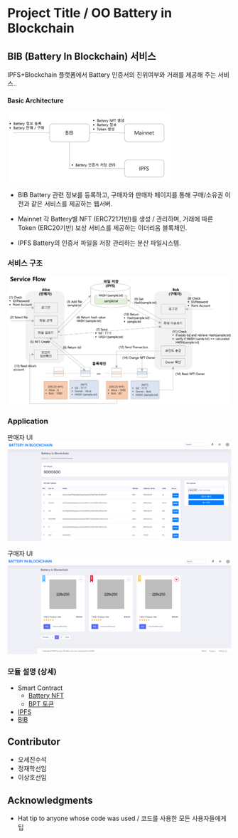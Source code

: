 # Project Title / OO Battery in Blockchain

## BIB (Battery In Blockchain) 서비스
IPFS+Blockchain 플랫폼에서 Battery 인증서의 진위여부와 거래를 제공해 주는 서비스..

#### Basic Architecture

<img src="images/bib_architecture.png" alt="bib_001" style="zoom:40%;" />

- BIB
Battery 관련 정보를 등록하고, 구매자와 판매자 페이지를 통해 구매/소유권 이전과 같은 서비스를 제공하는 웹서버.

- Mainnet
각 Battery별 NFT (ERC721기반)를 생성 / 관리하며, 거래에 따른 Token (ERC20기반) 보상 서비스를 제공하는 이더리움 블록체인.

- IPFS
Battery의 인증서 파일을 저장 관리하는 분산 파일시스템.


### 서비스 구조

![bib_111](images/bib_service_flow.png)

### Application 

판매자 UI
<img src="images/seller_page.png" alt="bib_001" style="zoom:50%;" />

구매자 UI
<img src="images/buyer_page.png" alt="bib_001" style="zoom:50%;" />
### 모듈 설명 (상세)

* Smart Contract
   - [Battery NFT](https://github.com/yami2254/SK_BlockChain_First/tree/master/token/NFT)
   - [BPT 토큰](https://github.com/yami2254/SK_BlockChain_First/tree/master/token/ERC20)
* [IPFS](https://github.com/yami2254/SK_BlockChain_First/tree/master/makeipfs)
* [BIB](./BIB.md)


## Contributor

* 오세진수석  
* 정재학선임 
* 이상호선임

## Acknowledgments 

* Hat tip to anyone whose code was used / 코드를 사용한 모든 사용자들에게 팁

